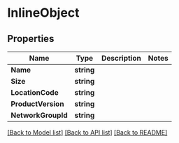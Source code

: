 # InlineObject

## Properties

Name | Type | Description | Notes
------------ | ------------- | ------------- | -------------
**Name** | **string** |  | 
**Size** | **string** |  | 
**LocationCode** | **string** |  | 
**ProductVersion** | **string** |  | 
**NetworkGroupId** | **string** |  | 

[[Back to Model list]](../README.md#documentation-for-models) [[Back to API list]](../README.md#documentation-for-api-endpoints) [[Back to README]](../README.md)


